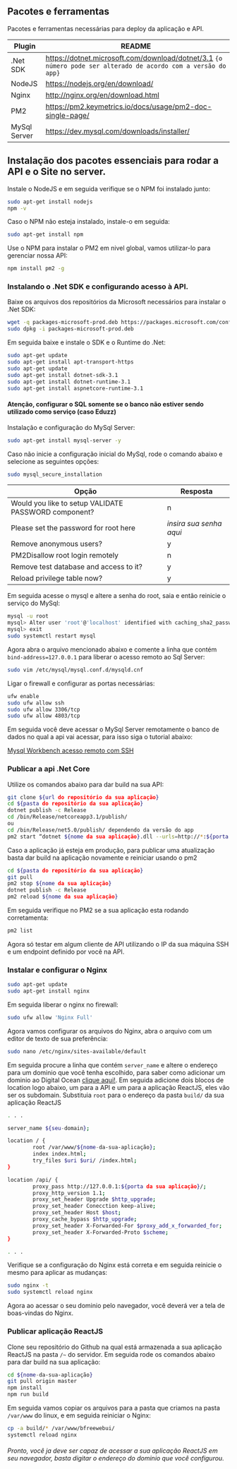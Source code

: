 ## Pacotes e ferramentas

Pacotes e ferramentas necessárias para deploy da aplicação e API.

| Plugin | README |
| ------ | ------ |
| .Net SDK | https://dotnet.microsoft.com/download/dotnet/3.1 ```{o número pode ser alterado de acordo com a versão do app}```|
| NodeJS | https://nodejs.org/en/download/|
| Nginx | http://nginx.org/en/download.html|
| PM2 | https://pm2.keymetrics.io/docs/usage/pm2-doc-single-page/|
| MySql Server | https://dev.mysql.com/downloads/installer/|

## Instalação dos pacotes essenciais para rodar a API e o Site no server.

Instale o NodeJS e em seguida verifique se o NPM foi instalado junto:

```sh
sudo apt-get install nodejs
npm -v
```

Caso o NPM não esteja instalado, instale-o em seguida:

```sh
sudo apt-get install npm
```

Use o NPM para instalar o PM2 em nivel global, vamos utilizar-lo para gerenciar nossa API:

```sh
npm install pm2 -g
```

### Instalando o .Net SDK e configurando acesso à API.

Baixe os arquivos dos repositórios da Microsoft necessários para instalar o .Net SDK:

```sh
wget -q packages-microsoft-prod.deb https://packages.microsoft.com/config/ubuntu/20.04/packages-microsoft-prod.deb
sudo dpkg -i packages-microsoft-prod.deb
```

Em seguida baixe e instale o SDK e o Runtime do .Net:

```sh
sudo apt-get update
sudo apt-get install apt-transport-https
sudo apt-get update
sudo apt-get install dotnet-sdk-3.1
sudo apt-get install dotnet-runtime-3.1
sudo apt-get install aspnetcore-runtime-3.1
```

#### Atenção, configurar o SQL somente se o banco não estiver sendo utilizado como serviço (caso Eduzz)

Instalação e configuração do MySql Server:

```sh
sudo apt-get install mysql-server -y
```

Caso não inicie a configuração inicial do MySql, rode o comando abaixo e selecione as seguintes opções:

```sh
sudo mysql_secure_installation
```

| Opção | Resposta |
| ------ | ------ |
| Would you like to setup VALIDATE PASSWORD component? | n |
| Please set the password for root here | _insira sua senha aqui_|
| Remove anonymous users? | y |
| PM2Disallow root login remotely | n |
| Remove test database and access to it? | y |
| Reload privilege table now? | y |

Em seguida acesse o mysql e altere a senha do root, saia e então reinicie o serviço do MySql:

```sh
mysql -u root
mysql> Alter user 'root'@'localhost' identified with caching_sha2_password by 'root'
mysql> exit
sudo systemctl restart mysql
```

Agora abra o arquivo mencionado abaixo e comente a linha que contém `bind-address=127.0.0.1` para liberar o acesso remoto ao Sql Server:

```sh
sudo vim /etc/mysql/mysql.conf.d/mysqld.cnf
```

Ligar o firewall e configurar as portas necessárias:

```sh
ufw enable
sudo ufw allow ssh
sudo ufw allow 3306/tcp
sudo ufw allow 4803/tcp
```

Em seguida você deve acessar o MySql Server remotamente o banco de dados no qual a api vai acessar, para isso siga o tutorial abaixo:

[Mysql Workbench acesso remoto com SSH](https://tecdicas.com/como-acessar-um-servidor-mysql-usando-um-tunel-ssh-no-windows/)

### Publicar a api .Net Core

Utilize os comandos abaixo para dar build na sua API:

```sh
git clone ${url do repositório da sua aplicação}
cd ${pasta do repositório da sua aplicação}
dotnet publish -c Release
cd /bin/Release/netcoreapp3.1/publish/
ou
cd /bin/Release/net5.0/publish/ dependendo da versão do app
pm2 start “dotnet ${nome da sua aplicação}.dll --urls=http://*:${porta da sua aplicação}” –name ${nome da sua aplicação}
```

Caso a aplicação já esteja em produção, para publicar uma atualização basta dar build na aplicação novamente e reiniciar usando o pm2
```sh
cd ${pasta do repositório da sua aplicação}
git pull
pm2 stop ${nome da sua aplicação}
dotnet publish -c Release
pm2 reload ${nome da sua aplicação}
```

Em seguida verifique no PM2 se a sua aplicação esta rodando corretamenta:

```sh
pm2 list
```

Agora só testar em algum cliente de API utilizando o IP da sua máquina SSH e um endpoint definido por você na API.

### Instalar e configurar o Nginx

```sh
sudo apt-get update
sudo apt-get install nginx
```

Em seguida liberar o nginx no firewall:

```sh
sudo ufw allow 'Nginx Full'
```

Agora vamos configurar os arquivos do Nginx, abra o arquivo com um editor de texto de sua preferência:

```sh
sudo nano /etc/nginx/sites-available/default
```

Em seguida procure a linha que contém  `server_name` e altere o endereço para um dominio que você tenha escolhido, para saber como adicionar um dominio ao Digital Ocean [clique aqui!](https://docs.digitalocean.com/products/networking/dns/how-to/add-domains/). Em seguida adicione dois blocos de location logo abaixo, um para a API e um para a aplicação ReactJS, eles vão ser os subdomain. Substituia `root` para o endereço da pasta `build/` da sua aplicação ReactJS

```sh
. . .

server_name ${seu-domain};

location / {
        root /var/www/${nome-da-sua-aplicação};
        index index.html;
        try_files $uri $uri/ /index.html;
}

location /api/ {
        proxy_pass http://127.0.0.1:${porta da sua aplicação}/;
        proxy_http_version 1.1;
        proxy_set_header Upgrade $http_upgrade;
        proxy_set_header Conecction keep-alive;
        proxy_set_header Host $host;
        proxy_cache_bypass $http_upgrade;
        proxy_set_header X-Forwarded-For $proxy_add_x_forwarded_for;
        proxy_set_header X-Forwarded-Proto $scheme;
}

. . .
```

Verifique se a configuração do Nginx está correta e em seguida reinicie o mesmo para aplicar as mudanças: 

```sh
sudo nginx -t
sudo systemctl reload nginx
```

Agora ao acessar o seu dominio pelo navegador, você deverá ver a tela de boas-vindas do Nginx.


### Publicar aplicação ReactJS

Clone seu repositório do Github na qual está armazenada a sua aplicação ReactJS na pasta `/~` do servidor. Em seguida rode os comandos abaixo para dar build na sua aplicação:

```sh
cd ${nome-da-sua-aplicação}
git pull origin master
npm install
npm run build
```

Em seguida vamos copiar os arquivos para a pasta que criamos na pasta `/var/www` do linux, e em seguida reiniciar o Nginx: 

```sh
cp -a build/* /var/www/bfreewebui/
systemctl reload nginx
```

###### Pronto, você ja deve ser capaz de acessar a sua aplicação ReactJS em seu navegador, basta digitar o endereço do dominio que você configurou.

